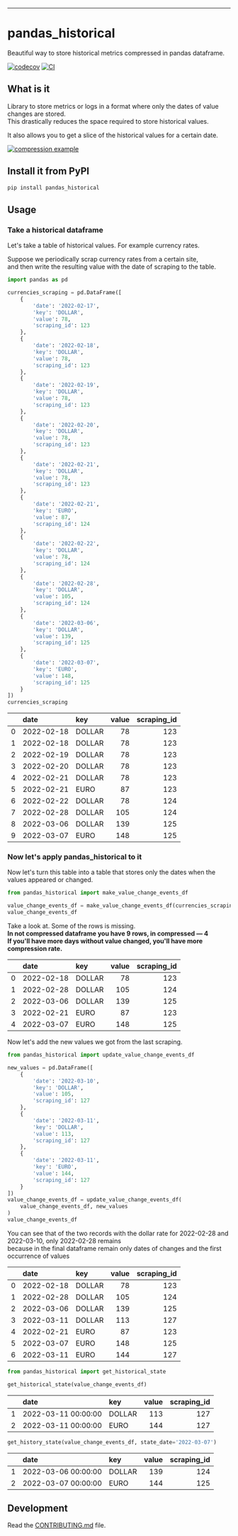 ---
# pandas_historical
Beautiful way to store historical metrics compressed in pandas dataframe.

[![codecov](https://codecov.io/gh/dvvolynkin/pandas-historical/branch/main/graph/badge.svg?token=pandas-historical_token_here)](https://codecov.io/gh/dvvolynkin/pandas-historical)
[![CI](https://github.com/dvvolynkin/pandas-historical/actions/workflows/main.yml/badge.svg)](https://github.com/dvvolynkin/pandas-historical/actions/workflows/main.yml)

## What is it

Library to store metrics or logs in a format where only the dates of value changes are stored.   
This drastically reduces the space required to store historical values. 

It also allows you to get a slice of the historical values for a certain date.

[![compression example](https://ibb.co/VDbh1mm)](https://ibb.co/VDbh1mm)

## Install it from PyPI

```bash
pip install pandas_historical
```

## Usage
### Take a historical dataframe
Let's take a table of historical values. For example currency rates.

Suppose we periodically scrap currency rates from a certain site,   
and then write the resulting value with the date of scraping to the table.
```python
import pandas as pd

currencies_scraping = pd.DataFrame([
    {
        'date': '2022-02-17',
        'key': 'DOLLAR',
        'value': 78,
        'scraping_id': 123
    },
    {
        'date': '2022-02-18',
        'key': 'DOLLAR',
        'value': 78,
        'scraping_id': 123
    },
    {
        'date': '2022-02-19',
        'key': 'DOLLAR',
        'value': 78,
        'scraping_id': 123
    },
    {
        'date': '2022-02-20',
        'key': 'DOLLAR',
        'value': 78,
        'scraping_id': 123
    },
    {
        'date': '2022-02-21',
        'key': 'DOLLAR',
        'value': 78,
        'scraping_id': 123
    },
    {
        'date': '2022-02-21',
        'key': 'EURO',
        'value': 87,
        'scraping_id': 124
    },
    {
        'date': '2022-02-22',
        'key': 'DOLLAR',
        'value': 78,
        'scraping_id': 124
    },
    {
        'date': '2022-02-28',
        'key': 'DOLLAR',
        'value': 105,
        'scraping_id': 124
    },
    {
        'date': '2022-03-06',
        'key': 'DOLLAR',
        'value': 139,
        'scraping_id': 125
    },
    {
        'date': '2022-03-07',
        'key': 'EURO',
        'value': 148,
        'scraping_id': 125
    }
])
currencies_scraping
```
|    | date       | key    |   value |   scraping_id |
|---:|:-----------|:-------|--------:|--------------:|
|  0 | 2022-02-18 | DOLLAR |      78 |           123 |
|  1 | 2022-02-18 | DOLLAR |      78 |           123 |
|  2 | 2022-02-19 | DOLLAR |      78 |           123 |
|  3 | 2022-02-20 | DOLLAR |      78 |           123 |
|  4 | 2022-02-21 | DOLLAR |      78 |           123 |
|  5 | 2022-02-21 | EURO   |      87 |           123 |
|  6 | 2022-02-22 | DOLLAR |      78 |           124 |
|  7 | 2022-02-28 | DOLLAR |     105 |           124 |
|  8 | 2022-03-06 | DOLLAR |     139 |           125 |
|  9 | 2022-03-07 | EURO   |     148 |           125 |

### Now let's apply pandas_historical to it
Now let's turn this table into a table that stores only the dates when the values appeared or changed.

```python
from pandas_historical import make_value_change_events_df

value_change_events_df = make_value_change_events_df(currencies_scraping)
value_change_events_df

```
Take a look at. Some of the rows is missing.  
**In not compressed dataframe you have 9 rows, in compressed — 4**  
**If you'll have more days without value changed, you'll have more compression rate.**

|    | date       | key    |   value |   scraping_id |
|---:|:-----------|:-------|--------:|--------------:|
|  0 | 2022-02-18 | DOLLAR |      78 |           123 |
|  1 | 2022-02-28 | DOLLAR |     105 |           124 |
|  2 | 2022-03-06 | DOLLAR |     139 |           125 |
|  3 | 2022-02-21 | EURO   |      87 |           123 |
|  4 | 2022-03-07 | EURO   |     148 |           125 |

Now let's add the new values we got from the last scraping.

```python
from pandas_historical import update_value_change_events_df

new_values = pd.DataFrame([
    {
        'date': '2022-03-10',
        'key': 'DOLLAR',
        'value': 105,
        'scraping_id': 127
    },
    {
        'date': '2022-03-11',
        'key': 'DOLLAR',
        'value': 113,
        'scraping_id': 127
    },
    {
        'date': '2022-03-11',
        'key': 'EURO',
        'value': 144,
        'scraping_id': 127
    }
])
value_change_events_df = update_value_change_events_df(
    value_change_events_df, new_values
)
value_change_events_df
```
You can see that of the two records with the dollar rate for 2022-02-28 and 2022-03-10, only 2022-02-28 remains  
because in the final dataframe remain only dates of changes and the first occurrence of values 

|    | date       | key    |   value |   scraping_id |
|---:|:-----------|:-------|--------:|--------------:|
|  0 | 2022-02-18 | DOLLAR |      78 |           123 |
|  1 | 2022-02-28 | DOLLAR |     105 |           124 |
|  2 | 2022-03-06 | DOLLAR |     139 |           125 |
|  3 | 2022-03-11 | DOLLAR |     113 |           127 |
|  4 | 2022-02-21 | EURO   |      87 |           123 |
|  5 | 2022-03-07 | EURO   |     148 |           125 |
|  6 | 2022-03-11 | EURO   |     144 |           127 |

```python
from pandas_historical import get_historical_state

get_historical_state(value_change_events_df)
```
|    | date                | key    |   value |   scraping_id |
|---:|:--------------------|:-------|--------:|--------------:|
|  1 | 2022-03-11 00:00:00 | DOLLAR |     113 |           127 |
|  2 | 2022-03-11 00:00:00 | EURO   |     144 |           127 |

```python
get_history_state(value_change_events_df, state_date='2022-03-07')
```
|    | date                | key    |   value |   scraping_id |
|---:|:--------------------|:-------|--------:|--------------:|
|  1 | 2022-03-06 00:00:00 | DOLLAR |     139 |           124 |
|  2 | 2022-03-07 00:00:00 | EURO   |     144 |           125 |

## Development

Read the [CONTRIBUTING.md](CONTRIBUTING.md) file.
